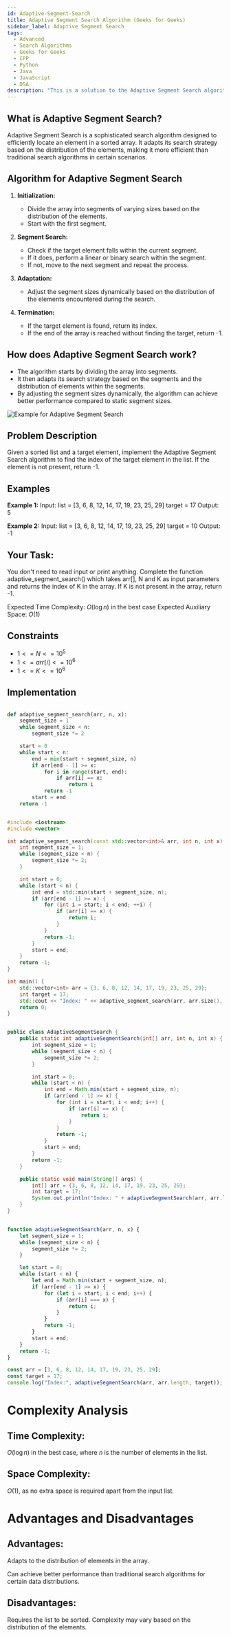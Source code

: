 ```yaml
---
id: Adaptive-Segment-Search
title: Adaptive Segment Search Algorithm (Geeks for Geeks)
sidebar_label: Adaptive Segment Search
tags:
  - Advanced
  - Search Algorithms
  - Geeks for Geeks
  - CPP
  - Python
  - Java
  - JavaScript
  - DSA
description: "This is a solution to the Adaptive Segment Search algorithm problem."
---
```


## What is Adaptive Segment Search?

Adaptive Segment Search is a sophisticated search algorithm designed to efficiently locate an element in a sorted array. It adapts its search strategy based on the distribution of the elements, making it more efficient than traditional search algorithms in certain scenarios.

## Algorithm for Adaptive Segment Search

1. **Initialization:**
   - Divide the array into segments of varying sizes based on the distribution of the elements.
   - Start with the first segment.

2. **Segment Search:**
   - Check if the target element falls within the current segment.
   - If it does, perform a linear or binary search within the segment.
   - If not, move to the next segment and repeat the process.

3. **Adaptation:**
   - Adjust the segment sizes dynamically based on the distribution of the elements encountered during the search.

4. **Termination:**
   - If the target element is found, return its index.
   - If the end of the array is reached without finding the target, return -1.

## How does Adaptive Segment Search work?

- The algorithm starts by dividing the array into segments.
- It then adapts its search strategy based on the segments and the distribution of elements within the segments.
- By adjusting the segment sizes dynamically, the algorithm can achieve better performance compared to static segment sizes.

![Example for Adaptive Segment Search](../../assets/Adaptive_Segment_Search.jpg)

## Problem Description

Given a sorted list and a target element, implement the Adaptive Segment Search algorithm to find the index of the target element in the list. If the element is not present, return -1.

## Examples

**Example 1:**
Input:
list = [3, 6, 8, 12, 14, 17, 19, 23, 25, 29]
target = 17
Output: 5

**Example 2:**
Input:
list = [3, 6, 8, 12, 14, 17, 19, 23, 25, 29]
target = 10
Output: -1

## Your Task:

You don't need to read input or print anything. Complete the function adaptive_segment_search() which takes arr[], N and K as input parameters and returns the index of K in the array. If K is not present in the array, return -1.

Expected Time Complexity: $O(\log n)$ in the best case
Expected Auxiliary Space: $O(1)$

## Constraints

- $1 <= N <= 10^5$
- $1 <= arr[i] <= 10^6$
- $1 <= K <= 10^6$

## Implementation

<Tabs>
  <TabItem value="Python" label="Python" default>
    
```python

def adaptive_segment_search(arr, n, x):
    segment_size = 1
    while segment_size < n:
        segment_size *= 2

    start = 0
    while start < n:
        end = min(start + segment_size, n)
        if arr[end - 1] >= x:
            for i in range(start, end):
                if arr[i] == x:
                    return i
            return -1
        start = end
    return -1
```

</TabItem>
  <TabItem value="C++" label="C++">

```cpp

#include <iostream>
#include <vector>

int adaptive_segment_search(const std::vector<int>& arr, int n, int x) {
    int segment_size = 1;
    while (segment_size < n) {
        segment_size *= 2;
    }

    int start = 0;
    while (start < n) {
        int end = std::min(start + segment_size, n);
        if (arr[end - 1] >= x) {
            for (int i = start; i < end; ++i) {
                if (arr[i] == x) {
                    return i;
                }
            }
            return -1;
        }
        start = end;
    }
    return -1;
}

int main() {
    std::vector<int> arr = {3, 6, 8, 12, 14, 17, 19, 23, 25, 29};
    int target = 17;
    std::cout << "Index: " << adaptive_segment_search(arr, arr.size(), target) << std::endl;
    return 0;
}
```

</TabItem>
<TabItem value="Java" label="Java">

```java

public class AdaptiveSegmentSearch {
    public static int adaptiveSegmentSearch(int[] arr, int n, int x) {
        int segment_size = 1;
        while (segment_size < n) {
            segment_size *= 2;
        }

        int start = 0;
        while (start < n) {
            int end = Math.min(start + segment_size, n);
            if (arr[end - 1] >= x) {
                for (int i = start; i < end; i++) {
                    if (arr[i] == x) {
                        return i;
                    }
                }
                return -1;
            }
            start = end;
        }
        return -1;
    }

    public static void main(String[] args) {
        int[] arr = {3, 6, 8, 12, 14, 17, 19, 23, 25, 29};
        int target = 17;
        System.out.println("Index: " + adaptiveSegmentSearch(arr, arr.length, target));
    }
}
```

</TabItem>
  <TabItem value="JavaScript" label="JavaScript">

```javascript

function adaptiveSegmentSearch(arr, n, x) {
    let segment_size = 1;
    while (segment_size < n) {
        segment_size *= 2;
    }

    let start = 0;
    while (start < n) {
        let end = Math.min(start + segment_size, n);
        if (arr[end - 1] >= x) {
            for (let i = start; i < end; i++) {
                if (arr[i] === x) {
                    return i;
                }
            }
            return -1;
        }
        start = end;
    }
    return -1;
}

const arr = [3, 6, 8, 12, 14, 17, 19, 23, 25, 29];
const target = 17;
console.log("Index:", adaptiveSegmentSearch(arr, arr.length, target));

```

</TabItem>
</Tabs>

# Complexity Analysis
## Time Complexity: 
$O(\log n)$ in the best case, where $n$ is the number of elements in the list.

## Space Complexity: 
$O(1)$, as no extra space is required apart from the input list.

# Advantages and Disadvantages
## Advantages:

Adapts to the distribution of elements in the array.

Can achieve better performance than traditional search algorithms for certain data distributions.

## Disadvantages:

Requires the list to be sorted.
Complexity may vary based on the distribution of the elements.
